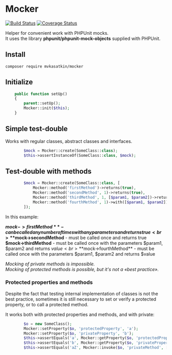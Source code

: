# Mocker

[![Build Status](https://travis-ci.org/mvkasatkin/mocker.svg?branch=master)](https://travis-ci.org/mvkasatkin/mocker)
[![Coverage Status](https://coveralls.io/repos/github/mvkasatkin/mocker/badge.svg?branch=master)](https://coveralls.io/github/mvkasatkin/mocker?branch=master)

Helper for convenient work with PHPUnit mocks.<br>
It uses the library **phpunit/phpunit-mock-objects** supplied with PHPUnit. 

## Install

```
composer require mvkasatkin/mocker
```

## Initialize

```php
    public function setUp()
    {
        parent::setUp();
        Mocker::init($this);
    }
```

## Simple test-double

Works with regular classes, abstract classes and interfaces.

```php
        $mock = Mocker::create(SomeClass::class);
        $this->assertInstanceOf(SomeClass::class, $mock);
```

## Test-double with methods

```php
        $mock = Mocker::create(SomeClass::class, [
            Mocker::method('firstMethod')->returns(true),
            Mocker::method('secondMethod', 1)->returns(true),
            Mocker::method('thirdMethod', 1, [$param1, $param2])->returns($value),
            Mocker::method('fourthMethod', 1)->with([$param1, $param2])->returns($value),
        ]);
```

In this example:

**$mock->firstMethod** - can be called any number of times with any parameters and returns true<br>
**$mock->secondMethod** - must be called once and returns true<br>
**$mock->thirdMethod** - must be called once with the parameters $param1, $param2 and returns $value<br>
**$mock->fourthMethod** - must be called once with the parameters $param1, $param2 and returns $value<br>

*Mocking of private methods is impossible.*<br> 
*Mocking of protected methods is possible, but it's not a «best practice».*<br> 

### Protected properties and methods

Despite the fact that testing internal implementation of classes is not the best practice, sometimes it is still necessary to set or verify a protected property, or to call a protected method.

It works both with protected properties and methods, and with private: 

```php
        $o = new SomeClass();
        Mocker::setProperty($o, 'protectedProperty', 'a');
        Mocker::setProperty($o, 'privateProperty', 'b');
        $this->assertEquals('a', Mocker::getProperty($o, 'protectedProperty'));
        $this->assertEquals('b', Mocker::getProperty($o, 'privateProperty'));
        $this->assertEquals('aZ', Mocker::invoke($o, 'privateMethod', ['a']));
```
